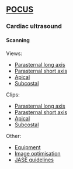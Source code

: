 ## [POCUS](https://ketaminenightmares.com/pocus)

### Cardiac ultrasound

#### Scanning

Views:
- [Parasternal long axis](views/plax_view.htm)
- [Parasternal short axis](views/psax_view.htm)
- [Apical](views/apical_view.htm)
- [Subcostal](views/subcostal_view.htm)

Clips:
- [Parasternal long axis](clips/plax_clips.htm)
- [Parasternal short axis](clips/psax_clips.htm)
- [Apical](clips/apical_clips.htm)
- [Subcostal](clips/subcostal_clips.htm)

Other:
- [Equipment](other/equipment.htm)
- [Image optimisation](other/optimisation.htm)
- [JASE guidelines](other/jase_guidelines.htm)